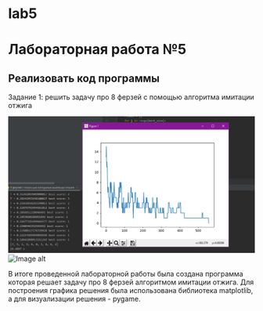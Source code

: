 # lab5
Лабораторная работа №5
=========
Реализовать код программы
---------
Задание 1: решить задачу про 8 ферзей с помощью алгоритма имитации отжига

![Image alt](https://github.com/mintford/lab5/blob/master/lab_5/Screenshots/лаб%205(1).PNG)
![Image alt]()

В итоге проведенной лабораторной работы была создана программа которая решает задачу про 8 ферзей алгоритмом имитации отжига. Для построения графика решения была использована библиотека matplotlib, а для визуализации решения - pygame.
